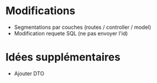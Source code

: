 # Modifications

- Segmentations par couches (routes / controller / model)
- Modification requete SQL (ne pas envoyer l'id)

# Idées supplémentaires 

- Ajouter DTO 